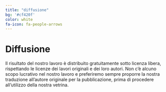 ```yaml
---
title: "diffusione"
bg: '#cf420f'
color: white
fa-icon: fa-people-arrows
---
```


# Diffusione

Il risultato del nostro lavoro è distribuito gratuitamente sotto licenza libera, rispettando le licenze dei lavori originali e dei loro autori. Non c’è alcuno scopo lucrativo nel nostro lavoro e preferiremo sempre proporre la nostra traduzione all’autore originale per la pubblicazione, prima di procedere all’utilizzo della nostra vetrina.